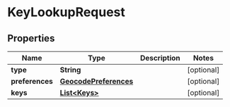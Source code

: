 
# KeyLookupRequest

## Properties
Name | Type | Description | Notes
------------ | ------------- | ------------- | -------------
**type** | **String** |  |  [optional]
**preferences** | [**GeocodePreferences**](GeocodePreferences.md) |  |  [optional]
**keys** | [**List&lt;Keys&gt;**](Keys.md) |  |  [optional]



